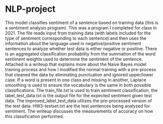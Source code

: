 # NLP-project
This model classifies sentiment of a sentence based on training data (this is a sentiment analysis program). This was a program I completed for class in 2021. 
The file reads input from training data (with labels included for the type of sentiment corresponding to each sentence) and then uses the information about the language used in negative/positive sentiment sentences to analyze whether 
test data is either negative or positive. There is an aggregated classification probability from the summation of the word sentiment weights used to determine the sentiment of the sentence.
Attached is a writeup that explains more about the Naive Bayes model training process and how I modified the normal training with a pre-process that cleaned the data by eliminating punctuation and ignored upper/lower case.
If a word is present in one class and missing in another, Laplace smoothing is used to ensure the vocabulary is the same in both possible classifications.
The train_file.txt is used to train sentiment classification, the label_test_data.txt is the output file for the expected sentiment given test data. The improved_label_test_data utilizes the pre-processed version of the test data. HW3-testset.txt are the test sentences being analyzed for sentiment. The writeup discusses the measurements of accuracy on how this classification performed.
